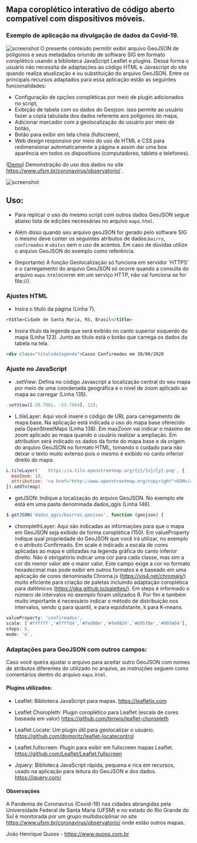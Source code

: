 ## Mapa coroplético interativo de código aberto compatível com dispositivos móveis.
### Exemplo de aplicação na divulgação de dados da Covid-19.
![screenshot](https://docente.ifsc.edu.br/joao.quoos/scripts/images/GeoJSON-para_coropletico_leaflet_mapa.jpg "mapa interativo em diversas plataformas")
O presente conteúdo permitir exibir arquivo GeoJSON de polígonos e seus metadados oriundo de software SIG em formato coroplético usando a biblioteca JavaScript Leaflet e plugins. Dessa forma o usuário não necessita de adaptações ao código HTML e Javascript do site quando realiza atualização e ou substituição do arquivo GeoJSON.
Entre os principais recursos adaptados para essa aplicação estão as seguintes funcionalidades:
- Configuração de opções coropléticas por meio de plugin adicionados no script,
- Exibição de tabela com os dados do Geojson. isso permite ao usuário fazer a cópia tabulada dos dados referente aos polígonos do mapa,
- Adicionar marcador com a geolocalização do usuário por meio de botão,
- Botão para exibir em tela cheia (fullscreen),
- Web design responsivo por meio do uso de HTML e CSS para redimensionar automaticamente a página e assim dar uma boa aparência em todos os dispositivos (computadores, tablets e telefones).

(<a href="https://www.quoos.com.br/covid19/geo.mauricio.rizzatti/santamaria">Demo</a>) Demonstração do uso dos dados no site https://www.ufsm.br/coronavirus/observatorio/ .

![screenshot](https://docente.ifsc.edu.br/joao.quoos/scripts/images/mapa_santamaria_geografiaufsm.png "Mapa coroplético usando LeafLet")


## Uso:

- Para replicar o uso do mesmo script com outros dados GeoJSON segue abaixo lista de edições necessárias no arquivo `mapa.html`.
- Além disso quando seu arquivo geoJSON for gerado pelo software SIG o mesmo deve conter os seguintes atributos de dados:`bairro`, `confirmados` e `obitos` sem o uso de acentos. Em caso de dúvidas utilize o arquivo GeoJSON do exemplo como referência.

- (Importante) A função Geolocalização só funciona em servidor 'HTTPS' e o carregamento do arquivo GeoJSON só ocorre quando a consulta do arquivo `mapa.html`ocorrer em um serviço HTTP, não vai funciona se for file:///.

### Ajustes HTML

- Insira o título da página (Linha 7).

``` html
<title>Cidade de Santa Maria, RS, Brasil</title>
```
- Insira título da legenda que será exibido no canto superior esquerdo do mapa (Linha 123). Junto ao título está o botão que carrega os dados da tabela na tela.
``` html 
<div class="titulodalegenda">Casos Confirmados em 30/06/2020
```
### Ajuste no JavaScript

- .setView: Defina no código Javascript a localização central do seu mapa por meio de uma coordenada geográfica e o nível de zoom aplicado ao mapa ao carregar (Linha 135).
``` js
.setView([-29.7061, -53.7964], 12);
```

- L.tileLayer: Aqui você insere o código de URL para carregamento de mapa base. Na aplicação está indicada o uso do mapa base oferecido pela OpenStreetMaps (Linha 138). Em maxZoom vai indicar o máximo de zoom aplicado ao mapa quando o usuário realizar a ampliação. Em attribution será indicado os dados da fonte do mapa base e da origem do arquivo GeoJSON no formato HTML, tomando o cuidado para não deixar o texto muito extenso pois o mesmo é exibido no canto inferior direito do mapa.
``` js
L.tileLayer('	https://a.tile.openstreetmap.org/{z}/{x}/{y}.png', {
  maxZoom: 18,
  attribution: '<a href="http://www.openstreetmap.org/copyright">OSM</a>|Dados <a href="https://www.ufsm.br/coronavirus/observatorio/">Observ. Covid19 UFSM</a>'
}).addTo(map)
```

- getJSON: Indique a localização do arquivo GeoJSON. No exemplo ele está em uma pasta denominada dados_qgis (Linha 146).
``` js
$.getJSON('dados_qgis/bairros.geojson', function (geojson) {
```

- choroplethLayer: Aqui são indicadas as informações para que o mapa em GeoJSON seja exibido de forma coroplética (150). Em     valueProperty indique qual propriedade do GeoJSON que você irá utilizar, no exemplo é o atributo Confirmado. Em scale é indicado a escala de cores aplicadas ao mapa e utilizadas na legenda gráfica do canto inferior direito. Não é obrigatório indicar uma cor para cada classe, mas sim a cor do menor valor até o maior valor. Este campo exige a cor no formato hexadecimal mas pode exibir em outros formatos e é baseado em uma aplicação de cores denominada Chroma.js (https://vis4.net/chromajs/) muito eficiente para criação de paletas incluindo adaptação coroplética para daltônicos (https://gka.github.io/palettes/). Em steps é informado o número de intervalos no exemplo foram utilizados 6. Por fim e também muito importante é necessário indicar o método de distribuição nos intervalos, sendo q para quantil, e para equidistante, k para K-means.
``` js
valueProperty: 'confirmados',
scale: ['#ffffff','#ffffd4','#fed98e','#fe9929','#d95f0e','#993404'],
steps: 6,
mode: 'e',
```
### Adaptações para GeoJSON com outros campos:
Caso você queira ajustar o arquivo para aceitar outro GeoJSON com nomes de atributos diferentes do utilizado no arquivo, as instruções seguem como comentários dentro do arquivo `mapa.html`.

#### Plugins utilizados:
- Leaflet: Biblioteca JavaScript para mapas. https://leafletjs.com
- Leaflet Choropleth: Plugin coroplético para Leaflet (escala de cores baseada em valor) https://github.com/timwis/leaflet-choropleth
- Leaflet.Locate: Um plugin útil para geolocalizar o usuário. https://github.com/domoritz/leaflet-locatecontrol
- Leaflet.fullscreen: Plugin para exibir em fullscreen mapas Leaflet. https://github.com/Leaflet/Leaflet.fullscreen

- Jquery: Biblioteca JavaScript rápida, pequena e rica em recursos, usado na aplicação para leitura do GeoJSON e dos dados. https://jquery.com/

 #### Observações
A Pandemia de Coronavírus (Covid-19) nas cidades abrangidas pela Universidade Federal de Santa Maria (UFSM) e no estado do Rio Grande do Sul é monitorada por um grupo multidisciplinar no site https://www.ufsm.br/coronavirus/observatorio/ onde estão outros mapas.

João Henrique Quoos - https://www.quoos.com.br

